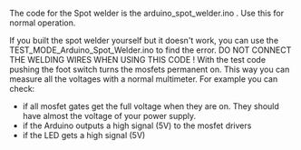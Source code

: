 The code for the Spot welder is the arduino_spot_welder.ino . Use this for normal operation.

If you built the spot welder yourself but it doesn't work, you can use the TEST_MODE_Arduino_Spot_Welder.ino to find the error. DO NOT CONNECT THE WELDING WIRES WHEN USING THIS CODE ! With the test code pushing the foot switch turns the mosfets permanent on. This way you can measure all the voltages with a normal multimeter. For example you can check:

- if all mosfet gates get the full voltage when they are on. They should have almost the voltage of your power supply.
- if the Arduino outputs a high signal (5V) to the mosfet drivers
- if the LED gets a high signal (5V)


